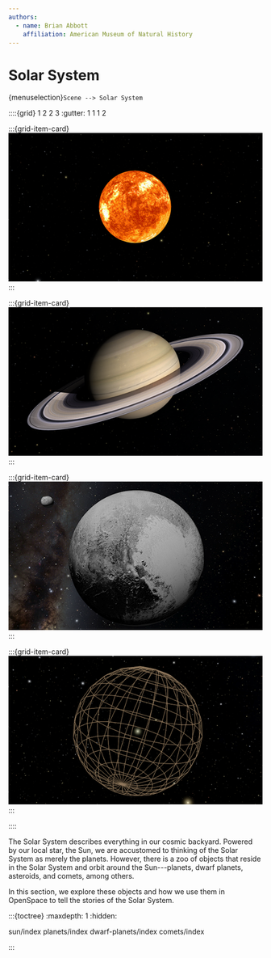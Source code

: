 ```yaml
---
authors:
  - name: Brian Abbott
    affiliation: American Museum of Natural History
---
```



# Solar System

{menuselection}`Scene --> Solar System`


::::{grid} 1 2 2 3
:gutter: 1 1 1 2

:::{grid-item-card} [](./sun/index)
[![Dwarf planets](./sun/sun-surface/sun_photosphere_icon.png)](./sun/index)
:::

:::{grid-item-card} [](./planets/index)
[![Planets](./planets/saturn/saturn_icon.png)](./planets/index)
:::

:::{grid-item-card} [](./dwarf-planets/index)
[![Dwarf planets](./dwarf-planets/pluto/pluto_icon.png)](./dwarf-planets/index)
:::

:::{grid-item-card} [](./comets/index)
[![Dwarf planets](./comets/oort-cloud/oort-sphere/oort_cloud_icon.png)](./comets/index)
:::

::::



The Solar System describes everything in our cosmic backyard. Powered by our local star, the Sun, we are accustomed to thinking of the Solar System as merely the planets. However, there is a zoo of objects that reside in the Solar System and orbit around the Sun---planets, dwarf planets, asteroids, and comets, among others.

In this section, we explore these objects and how we use them in OpenSpace to tell the stories of the Solar System.




:::{toctree}
:maxdepth: 1
:hidden:

sun/index
planets/index
dwarf-planets/index
comets/index

:::

